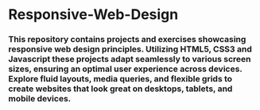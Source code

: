 # Responsive-Web-Design

### This repository contains projects and exercises showcasing responsive web design principles. Utilizing HTML5, CSS3 and Javascript these projects adapt seamlessly to various screen sizes, ensuring an optimal user experience across devices. Explore fluid layouts, media queries, and flexible grids to create websites that look great on desktops, tablets, and mobile devices.
